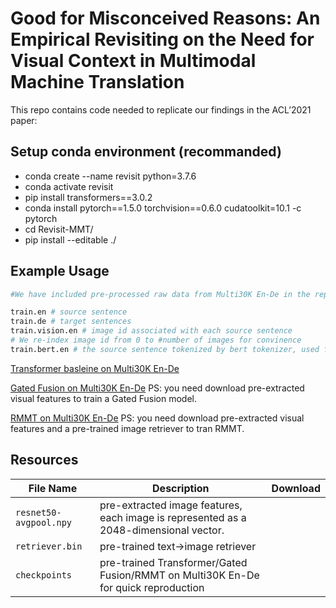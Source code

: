 # Good for Misconceived Reasons: An Empirical Revisiting on the Need for Visual Context in Multimodal Machine Translation

<!-- []() -->

This repo contains code needed to replicate our findings in the ACL’2021 paper:


## Setup conda environment (recommanded)
- conda create --name revisit python=3.7.6
- conda activate revisit
- pip install transformers==3.0.2
- conda install pytorch\==1.5.0 torchvision==0.6.0 cudatoolkit=10.1 -c pytorch
- cd Revisit-MMT/
- pip install --editable ./  


## Example Usage
```bash
#We have included pre-processed raw data from Multi30K En-De in the repo, with the following format (take train set as an example):

train.en # source sentence
train.de # target sentences
train.vision.en # image id associated with each source sentence
# We re-index image id from 0 to #number of images for convinence
train.bert.en # the source sentence tokenized by bert tokenizer, used for retrieval
```




[Transformer basleine on Multi30K En-De](https://github.com/LividWo/Revisit-MMT/blob/master/README-baseline.md)

[Gated Fusion on Multi30K En-De](https://github.com/LividWo/Revisit-MMT/blob/master/README-gated.md)
PS: you need download pre-extracted visual features to train a Gated Fusion model.

[RMMT on Multi30K En-De](https://github.com/LividWo/Revisit-MMT/blob/master/README-RMMT.md)
PS: you need download pre-extracted visual features and a pre-trained image retriever to tran RMMT.


## Resources 
File Name | Description |  Download
---|---|---
`resnet50-avgpool.npy` | pre-extracted image features, each image is represented as a 2048-dimensional vector. | 
`retriever.bin` | pre-trained text->image retriever | 
`checkpoints` | pre-trained Transformer/Gated Fusion/RMMT on Multi30K En-De for quick reproduction | 
